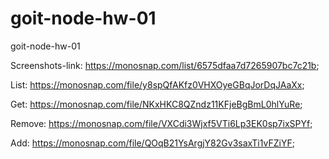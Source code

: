 # goit-node-hw-01

goit-node-hw-01

Screenshots-link: https://monosnap.com/list/6575dfaa7d7265907bc7c21b;

List: https://monosnap.com/file/y8spQfAKfz0VHXOyeGBqJorDqJAaXx;

Get: https://monosnap.com/file/NKxHKC8QZndz11KFjeBgBmL0hlYuRe;

Remove: https://monosnap.com/file/VXCdi3Wjxf5VTi6Lp3EK0sp7ixSPYf;

Add: https://monosnap.com/file/QOqB21YsArgjY82Gv3saxTi1vFZiYF;

